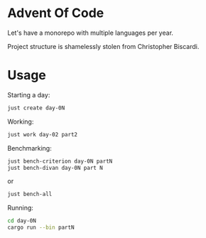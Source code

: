 # Advent Of Code

Let's have a monorepo with multiple languages per year.

Project structure is shamelessly stolen from Christopher Biscardi.

# Usage

Starting a day:

```sh
just create day-0N
```

Working:

```sh
just work day-02 part2
```

Benchmarking:

```sh
just bench-criterion day-0N partN
just bench-divan day-0N part N
```

or

```sh
just bench-all
```

Running:

```sh
cd day-0N
cargo run --bin partN
```
